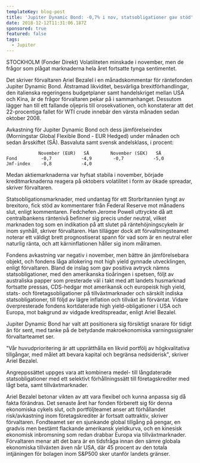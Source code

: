 ```yaml
---
templateKey: blog-post
title: 'Jupiter Dynamic Bond: -0,7% i nov, statsobligationer gav stöd'
date: 2018-12-12T11:31:06.187Z
sponsored: true
featured: false
tags:
  - Jupiter
---
```

STOCKHOLM (Fonder Direkt) Volatiliteten minskade i november, men de frågor som plågat marknaderna hela året fortsatte tynga sentimentet.


Det skriver förvaltaren Ariel Bezalel i en månadskommentar för räntefonden Jupiter Dynamic Bond. Åtstramad likviditet, besvärliga brexitförhandlingar, den italienska regeringens budgetplaner samt handelskriget mellan USA och Kina, är de frågor förvaltaren pekar på i sammanhanget. Dessutom lägger han till ett fallande oljepris till orosekvationen, och konstaterar att det 22-procentiga fallet för WTI crude innebär den värsta månaden sedan oktober 2008.


Avkastning för Jupiter Dynamic Bond och dess jämförelseindex (Morningstar Global Flexible Bond - EUR Hedged) under månaden och sedan årsskiftet (SÅ). Basvaluta samt svensk andelsklass, i procent:


```
            November (EUR)   SÅ        November (SEK)   SÅ            
Fond         -0,7           -4,9        -0,7           -5,0          
Jmf-index    -0,8           -4,0                                 

```

Medan aktiemarknaderna var hyfsat stabila i november, började kreditmarknaderna reagera på oktobers volatilitet i form av ökade spreadar, skriver förvaltaren.


Statsobligationsmarknader, med undantag för ett Storbritannien tyngt av brexitoro, fick stöd av kommentarer från Federal Reserve mot månadens slut, enligt kommentaren. Fedchefen Jerome Powell uttryckte då att centralbankens räntenivå befinner sig precis under neutral, vilket marknaden tog som en indikation på att slutet på räntehöjningscykeln är inom synhåll, skriver förvaltaren. Han tillägger dock att förvaltningsteamet noterar ett väldigt brett prognostiserat spann för vad som är en neutral eller naturlig ränta, och att kärninflationen håller sig inom målramen.


Fondens avkastning var negativ i november, men bättre än jämförelsebara objekt, och fondens låga allokering mot high yield gynnade utvecklingen, enligt förvaltaren. Bland de inslag som gav positiva avtryck nämns statsobligationer, med den amerikanska tioåringen i spetsen, följt av australiska papper som presterade väl i takt med att landets husmarknad fortsatte pressas, CDS-hedgar mot amerikansk och europeisk high yield, stats- och företagsobligationer på tillväxtmarknader och särskilt indiska statsobligationer, till följd av lägre inflation och tillväxt än förväntat. Vidare överpresterade fondens kortdaterade high yield-obligationer i USA och Europa, mot bakgrund av vidgade kreditspreadar, enligt Ariel Bezalel.


Jupiter Dynamic Bond har valt att positionera sig försiktigt snarare för tidigt än för sent, med tanke på de betydande makroekonomiska varningssignaler förvaltarteamet ser.


"Vår huvudprioritering är att upprätthålla en likvid portfölj av högkvalitativa tillgångar, med målet att bevara kapital och begränsa nedsiderisk", skriver Ariel Bezalel.


Angreppssättet uppges vara att kombinera medel- till långdaterade statsobligationer med ett selektivt förhållningssätt till företagskrediter med lågt beta, samt tillväxtmarknader.


Ariel Bezalel betonar vikten av att vara flexibel och kunna anpassa sig då fakta förändras. Det senaste året har fonden förberett sig för denna ekonomiska cykels slut, och portföljteamet anser att förhållandet risk/avkastning inom företagskrediter är fortsatt oattraktiv, skriver förvaltaren. Fondteamet ser en sjunkande global tillgång på pengar, en gradvis men bestämt flackande amerikansk yieldkurva, och en kinesisk ekonomisk inbromsning som redan drabbar Europa via tillväxtmarknader. Förvaltaren menar att det bara är en tidsfråga innan den sämre globala ekonomiska tillväxten även når USA, där 45 procent av den totala intjäningen för bolagen inom S&P500 sker utanför landets gränser.
